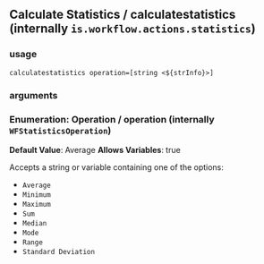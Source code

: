 
## Calculate Statistics / calculatestatistics (internally `is.workflow.actions.statistics`)


### usage
`calculatestatistics operation=[string <${strInfo}>]`

### arguments
### Enumeration: Operation / operation (internally `WFStatisticsOperation`)
**Default Value**: Average
**Allows Variables**: true


Accepts a string 
or variable
containing one of the options:

- `Average`
- `Minimum`
- `Maximum`
- `Sum`
- `Median`
- `Mode`
- `Range`
- `Standard Deviation`
